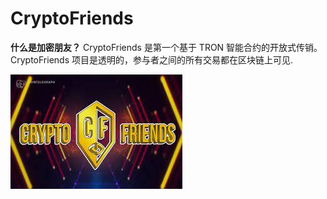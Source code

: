 # CryptoFriends

<p><strong>什么是加密朋友？</strong>&nbsp;CryptoFriends 是第一个基于 TRON 智能合约的开放式传销。 CryptoFriends 项目是透明的，参与者之间的所有交易都在区块链上可见.</p>

![download](download.jpg)

